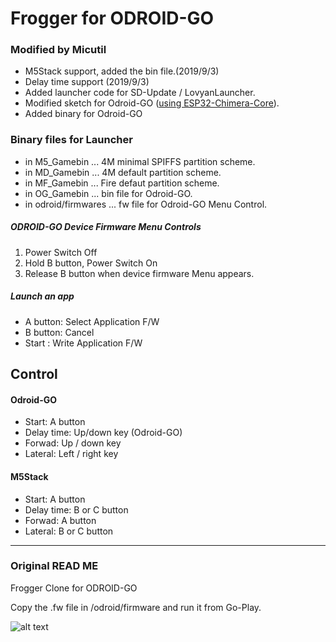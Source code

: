 # Frogger for ODROID-GO

### Modified by Micutil

- M5Stack support, added the bin file.(2019/9/3)
- Delay time support (2019/9/3)  
- Added launcher code for SD-Update / LovyanLauncher.
- Modified sketch for Odroid-GO ([using ESP32-Chimera-Core](https://github.com/tobozo/ESP32-Chimera-Core)).
- Added binary for Odroid-GO

### Binary files for Launcher
- in M5_Gamebin ... 4M minimal SPIFFS partition scheme.
- in MD_Gamebin ... 4M default partition scheme.
- in MF_Gamebin ... Fire defaut partition scheme.
- in OG_Gamebin ... bin file for Odroid-GO.
- in odroid/firmwares ... fw file for Odroid-GO Menu Control.

##### ODROID-GO Device Firmware Menu Controls

1. Power Switch Off
2. Hold B button, Power Switch On
3. Release B button when device firmware Menu appears.

##### Launch an app

- A button: Select Application F/W
- B button: Cancel
- Start : Write Application F/W

## Control

#### Odroid-GO

- Start: A button
- Delay time: Up/down key (Odroid-GO)
- Forwad: Up / down key
- Lateral: Left / right key 

#### M5Stack

- Start: A button
- Delay time: B or C button
- Forwad: A button
- Lateral: B or C button 


-------------------------
### Original READ ME

Frogger Clone for ODROID-GO

Copy the .fw file in /odroid/firmware and run it from Go-Play.

![alt text](https://raw.githubusercontent.com/pappani/Frogger_ODROID-GO/master/Screenshot.jpg)
